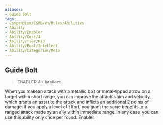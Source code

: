 ```yaml
---
aliases:
- Guide Bolt
tags:
- Compendium/CSRD/en/Rules/Abilities
- Ability
- Ability/Enabler
- Ability/Cost/4
- Ability/Tier/Mid
- Ability/Pool/Intellect
- Ability/Categories/Meta
---
```


  
## Guide Bolt  
>ENABLER 4+  Intellect  
  
When you makean attack with a metallic bolt or metal-tipped arrow on a target within short range, you can improve the attack's aim and velocity, which grants an asset to the attack and inflicts an additional 2 points of damage. If you apply a level of Effort, you grant the same benefits to a ranged attack made by an ally within immediate range. In any case, you can use this ability only once per round. Enabler.